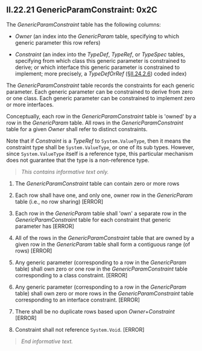 ## II.22.21 GenericParamConstraint: 0x2C

The _GenericParamConstraint_ table has the following columns:

 * _Owner_ (an index into the _GenericParam_ table, specifying to which generic parameter this row refers)

 * _Constraint_ (an index into the _TypeDef_, _TypeRef_, or _TypeSpec_ tables, specifying from which class this generic parameter is constrained to derive; or which interface this generic parameter is constrained to implement; more precisely, a _TypeDefOrRef_ (§[II.24.2.6](#todo-missing-hyperlink)) coded index)

The _GenericParamConstraint_ table records the constraints for each generic parameter. Each generic parameter can be constrained to derive from zero or one class. Each generic parameter can be constrained to implement zero or more interfaces.

Conceptually, each row in the _GenericParamConstraint_ table is 'owned' by a row in the _GenericParam_ table. All rows in the _GenericParamConstraint_ table for a given _Owner_ shall refer to distinct constraints.

Note that if _Constraint_ is a _TypeRef_ to `System.ValueType`, then it means the constraint type shall be `System.ValueType`, or one of its sub types.  However, since `System.ValueType` itself is a reference type, this particular mechanism does not guarantee that the type is a non-reference type.

> _This contains informative text only._

 1. The _GenericParamConstraint_ table can contain zero or more rows

 2. Each row shall have one, and only one, owner row in the _GenericParam_ table (i.e., no row sharing)  \[ERROR\]

 3. Each row in the _GenericParam_ table shall 'own' a separate row in the _GenericParamConstraint_ table for each constraint that generic parameter has \[ERROR\]

 4. All of the rows in the _GenericParamConstraint_ table that are owned by a given row in the _GenericParam_ table shall form a contiguous range (of rows) \[ERROR\]

 5. Any generic parameter (corresponding to a row in the _GenericParam_ table) shall own zero or one row in the _GenericParamConstraint_ table corresponding to a class constraint. \[ERROR\]

6. Any generic parameter (corresponding to a row in the _GenericParam_ table) shall own zero or more rows in the _GenericParamConstraint_ table corresponding to an interface constraint. \[ERROR\]

7. There shall be no duplicate rows based upon _Owner_+_Constraint_ \[ERROR\]

8. Constraint shall not reference `System.Void`. \[ERROR\]

> _End informative text._
